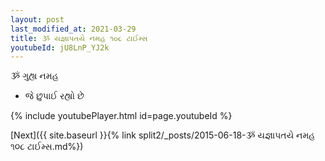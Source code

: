 ```yaml
---
layout: post
last_modified_at: 2021-03-29
title: ૐ યજ્ઞાપતયે નમહ ૧૦૮ ટાઈમ્સ
youtubeId: jU8LnP_YJ2k
---
```

 
 
 ૐ ગુહ્ય નમહ  
 
 -  જે છુપાઈ રહ્યો છે 
 
  
 
  
 
 
 
 
 
 


{% include youtubePlayer.html id=page.youtubeId %}
 
[Next]({{ site.baseurl }}{% link  split2/_posts/2015-06-18-ૐ યજ્ઞાપતયે નમહ ૧૦૮ ટાઈમ્સ.md%})
 
